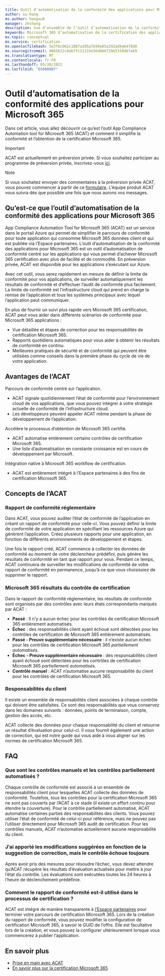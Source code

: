 ```yaml
---
title: Outil d’automatisation de la conformité des applications pour Microsoft 365
author: xu-hong
ms.author: hongxu6
manager: zhshang
description: Vue d’ensemble de l’outil d’automatisation de la conformité des applications pour Microsoft 365
keywords: Microsoft 365 d’automatisation de la certification des applications
ms.topic: conceptual
ms.service: certification
ms.openlocfilehash: 5e3fbc062c1887a205a7b99a85a292ad9a64f8d0
ms.sourcegitcommit: 0865622c8abffc11115e56d966729e5318d67ab9
ms.translationtype: MT
ms.contentlocale: fr-FR
ms.lasthandoff: 05/20/2022
ms.locfileid: "65608807"
---
```

# <a name="app-compliance-automation-tool-for-microsoft-365"></a>Outil d’automatisation de la conformité des applications pour Microsoft 365
Dans cet article, vous allez découvrir ce qu’est l’outil App Compliance Automation tool for Microsoft 365 (ACAT) et comment il simplifie la conformité et l’obtention de la certification Microsoft 365.

> [!IMPORTANT]
> ACAT est actuellement en préversion privée. Si vous souhaitez participer au programme de préversion privée, inscrivez-vous [ici](https://aka.ms/acat/private/signup).

> [!NOTE]
> Si vous souhaitez envoyer des commentaires à la préversion privée ACAT, vous pouvez commencer à partir de ce [formulaire](https://aka.ms/acat/feedback). L’équipe produit ACAT vous suivra dès que possible une fois que nous aurons vos messages. 

## <a name="what-is-app-compliance-automation-tool-for-microsoft-365"></a>Qu’est-ce que l’outil d’automatisation de la conformité des applications pour Microsoft 365
App Compliance Automation Tool for Microsoft 365 (ACAT) est un service dans le portail Azure qui permet de simplifier le parcours de conformité pour toute application qui consomme Microsoft 365 données client et qui est publiée via l’Espace partenaires. L’outil d’automatisation de la conformité des applications pour Microsoft 365 est un outil d’automatisation de conformité centré sur les applications qui vous permet d’achever Microsoft 365 certification avec plus de facilité et de commodité. En préversion privée, ACAT est disponible pour les applications s’exécutant sur Azure.

Avec cet outil, vous serez rapidement en mesure de définir la limite de conformité pour vos applications, de surveiller automatiquement les résultats de conformité et d’effectuer l’audit de conformité plus facilement. La limite de conformité est l’infrastructure cloud qui prend en charge la remise de l’application et tous les systèmes principaux avec lequel l’application peut communiquer.

En plus de fournir un suivi plus rapide vers Microsoft 365 certification, ACAT peut vous aider dans différents scénarios de conformité pour Microsoft 365 applications :

- Vue détaillée et étapes de correction pour les responsabilités de certification Microsoft 365.
- Rapports quotidiens automatiques pour vous aider à obtenir les résultats de conformité en continu.
- Meilleures pratiques de sécurité et de conformité qui peuvent être utilisées comme conseils dans la première phase du cycle de vie de votre application.

## <a name="benefits-of-acat"></a>Avantages de l’ACAT
Parcours de conformité centré sur l’application.
- ACAT signale quotidiennement l’état de conformité pour l’environnement cloud de vos applications, que vous pouvez intégrer à votre stratégie actuelle de conformité de l’infrastructure cloud.
- Les développeurs peuvent appeler ACAT même pendant la phase de développement de l’application.

Accélère le processus d’obtention de Microsoft 365 certifié.
- ACAT automatise entièrement certains contrôles de certification Microsoft 365.
- Une liste d’automatisation en constante croissance est en cours de développement par Microsoft.

Intégration native à Microsoft 365 workflow de certification.
- ACAT est entièrement intégré à l’Espace partenaires à des fins de certification Microsoft 365.

## <a name="concepts-of-acat"></a>Concepts de l’ACAT
### <a name="regulatory-compliance-report"></a>Rapport de conformité réglementaire 
Dans ACAT, vous pouvez auditer l’état de conformité de l’application en créant un rapport de conformité pour celle-ci. Vous pouvez définir la limite de conformité de votre application en spécifiant les ressources Azure qui génèrent l’application. Créez plusieurs rapports pour une application, en fonction de différents environnements de développement et étapes.

Une fois le rapport créé, ACAT commence à collecter les données de conformité au moment de votre déclencheur prédéfini, puis génère les résultats de conformité en tant que rapport pour vous. Pendant ce temps, ACAT continuera de surveiller les modifications de conformité de votre rapport de conformité en permanence, jusqu’à ce que vous choisissiez de supprimer le rapport.

### <a name="microsoft-365-certification-control-results"></a>Microsoft 365 résultats du contrôle de certification
Dans le rapport de conformité réglementaire, les résultats de conformité sont organisés par des contrôles avec leurs états correspondants marqués par ACAT :
- **Passé** : Il n’y a aucun échec pour les contrôles de certification Microsoft 365 entièrement automatisés.
- **Échec** : des responsabilités client ayant échoué sont détectées pour les contrôles de certification de Microsoft 365 entièrement automatisés.
- **Passé - Preuve supplémentaire nécessaire** : il n’existe aucun échec pour les contrôles de certification Microsoft 365 *partiellement automatisés*.
- **Échec - Preuve supplémentaire nécessaire** : des responsabilités client ayant échoué sont détectées pour les contrôles de certification Microsoft 365 *partiellement automatisés*.
- **Contrôle manuel** : ACAT n’automatise aucune responsabilité du client pour les contrôles de certification Microsoft 365.

### <a name="customer-responsibility"></a>Responsabilités du client
Il existe un ensemble de responsabilités client associées à chaque contrôle qui doivent être satisfaites. Ce sont des responsabilités que vous conservez dans les domaines suivants : données, points de terminaison, compte, gestion des accès, etc.

ACAT collecte des données pour chaque responsabilité du client et retourne un résultat d’évaluation pour celui-ci. Il vous fournit également une action de correction, qui est notre guide qui vous aide à vous aligner sur les normes de certification Microsoft 365.


## <a name="faq"></a>FAQ
### <a name="what-are-manual-controls-and-partially-automated-controls"></a>Que sont les contrôles manuels et les contrôles partiellement automatisés ?
Chaque contrôle de conformité est associé à un ensemble de responsabilités client pour lesquelles ACAT collecte des données de conformité. Toutefois, tous les contrôles pour la certification Microsoft 365 ne sont pas couverts par l’ACAT à ce stade (il existe un effort continu pour étendre la couverture). Pour le contrôle partiellement automatisé, ACAT automatise certaines parties des responsabilités des clients. Vous pouvez utiliser l’état de conformité de celui-ci pour référence, mais ne pouvez pas l’utiliser directement pour Microsoft 365 audit de certification. Pour les contrôles manuels, ACAT n’automatise actuellement aucune responsabilité du client.

### <a name="i-made-the-suggested-changes-base-on-the-remediation-suggestion-yet-the-control-is-still-failing"></a>J’ai apporté les modifications suggérées en fonction de la suggestion de correction, mais le contrôle échoue toujours
Après avoir pris des mesures pour résoudre l’échec, vous devez attendre qu’ACAT récupère les résultats d’évaluation actualisés pour mettre à jour l’état du contrôle. Les évaluations sont exécutées toutes les 24 heures à l’heure de déclenchement prédéfinie.

### <a name="how-is-the-compliance-report-used-in-the-certification-process"></a>Comment le rapport de conformité est-il utilisé dans le processus de certification ?
ACAT est intégré de manière transparente à [l’Espace partenaires](https://partner.microsoft.com/dashboard) pour terminer votre parcours de certification Microsoft 365. Lors de la création du rapport de conformité, vous pouvez modifier la configuration de certification Microsoft 365, à savoir le GUID de l’offre. Elle est facultative lors de la création, et vous pouvez la configurer ultérieurement lorsque vous commencerez à publier l’application.

## <a name="learn-more"></a>En savoir plus

* [Prise en main avec ACAT](https://aka.ms/acat/getstarted)
* [En savoir plus sur la certification Microsoft 365](https://aka.ms/acat/m365cert)
